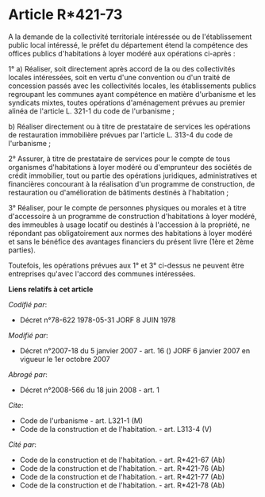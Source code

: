 # Article R*421-73

A la demande de la collectivité territoriale intéressée ou de l'établissement public local intéressé, le préfet du
département étend la compétence des offices publics d'habitations à loyer modéré aux opérations ci-après : 

1° a) Réaliser, soit directement après accord de la ou des collectivités locales intéressées, soit en vertu d'une convention
ou d'un traité de concession passés avec les collectivités locales, les établissements publics regroupant les communes ayant
compétence en matière d'urbanisme et les syndicats mixtes, toutes opérations d'aménagement prévues au premier alinéa de
l'article L. 321-1 du code de l'urbanisme ; 

b) Réaliser directement ou à titre de prestataire de services les opérations de restauration immobilière prévues par
l'article L. 313-4 du code de l'urbanisme ; 

2° Assurer, à titre de prestataire de services pour le compte de tous organismes d'habitations à loyer modéré ou d'emprunteur
des sociétés de crédit immobilier, tout ou partie des opérations juridiques, administratives et financières concourant à la
réalisation d'un programme de construction, de restauration ou d'amélioration de bâtiments destinés à l'habitation ; 

3° Réaliser, pour le compte de personnes physiques ou morales et à titre d'accessoire à un programme de construction
d'habitations à loyer modéré, des immeubles à usage locatif ou destinés à l'accession à la propriété, ne répondant pas
obligatoirement aux normes des habitations à loyer modéré et sans le bénéfice des avantages financiers du présent livre (1ère
et 2ème parties). 

Toutefois, les opérations prévues aux 1° et 3° ci-dessus ne peuvent être entreprises qu'avec l'accord des communes
intéressées.

**Liens relatifs à cet article**

_Codifié par_:

  - Décret n°78-622 1978-05-31 JORF 8 JUIN 1978

_Modifié par_:

  - Décret n°2007-18 du 5 janvier 2007 - art. 16 () JORF 6 janvier 2007 en vigueur le 1er octobre 2007

_Abrogé par_:

  - Décret n°2008-566 du 18 juin 2008 - art. 1

_Cite_:

  - Code de l'urbanisme - art. L321-1 (M)
  - Code de la construction et de l'habitation. - art. L313-4 (V)

_Cité par_:

  - Code de la construction et de l'habitation. - art. R*421-67 (Ab)
  - Code de la construction et de l'habitation. - art. R*421-76 (Ab)
  - Code de la construction et de l'habitation. - art. R*421-77 (Ab)
  - Code de la construction et de l'habitation. - art. R*421-78 (Ab)
